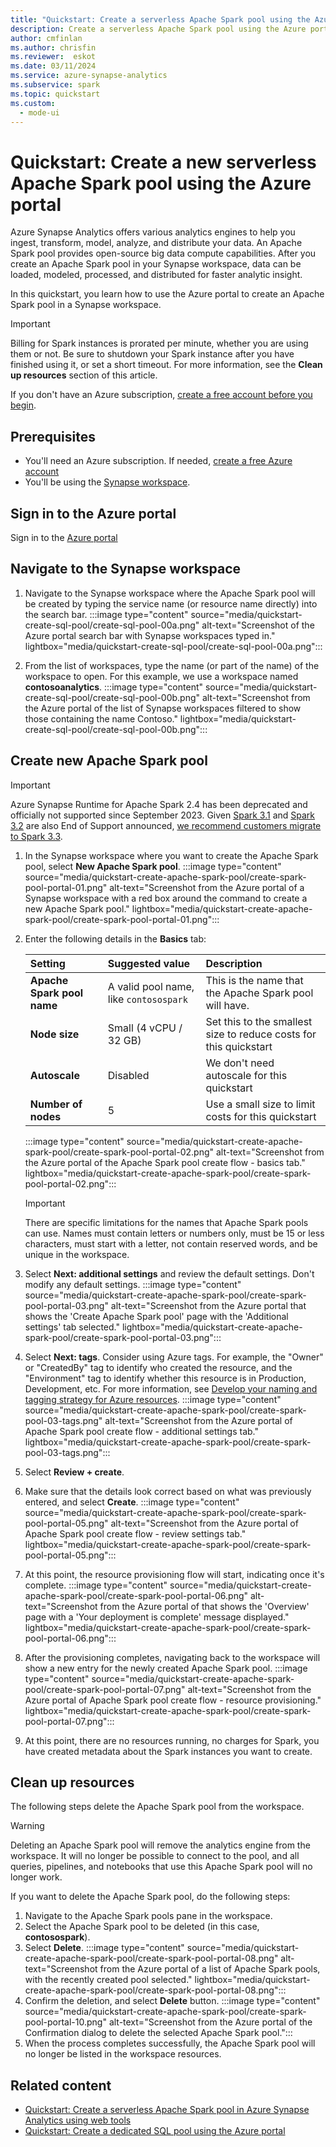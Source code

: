 ```yaml
---
title: "Quickstart: Create a serverless Apache Spark pool using the Azure portal"
description: Create a serverless Apache Spark pool using the Azure portal by following the steps in this guide.
author: cmfinlan
ms.author: chrisfin
ms.reviewer:  eskot
ms.date: 03/11/2024
ms.service: azure-synapse-analytics
ms.subservice: spark
ms.topic: quickstart
ms.custom:
  - mode-ui
---
```


# Quickstart: Create a new serverless Apache Spark pool using the Azure portal

Azure Synapse Analytics offers various analytics engines to help you ingest, transform, model, analyze, and distribute your data. An Apache Spark pool provides open-source big data compute capabilities. After you create an Apache Spark pool in your Synapse workspace, data can be loaded, modeled, processed, and distributed for faster analytic insight.

In this quickstart, you learn how to use the Azure portal to create an Apache Spark pool in a Synapse workspace.

> [!IMPORTANT]
> Billing for Spark instances is prorated per minute, whether you are using them or not. Be sure to shutdown your Spark instance after you have finished using it, or set a short timeout. For more information, see the **Clean up resources** section of this article.

If you don't have an Azure subscription, [create a free account before you begin](https://azure.microsoft.com/free/).

## Prerequisites

- You'll need an Azure subscription. If needed, [create a free Azure account](https://azure.microsoft.com/free/)
- You'll be using the [Synapse workspace](./quickstart-create-workspace.md).

## Sign in to the Azure portal

Sign in to the [Azure portal](https://portal.azure.com/)

## Navigate to the Synapse workspace

1. Navigate to the Synapse workspace where the Apache Spark pool will be created by typing the service name (or resource name directly) into the search bar.
    :::image type="content" source="media/quickstart-create-sql-pool/create-sql-pool-00a.png" alt-text="Screenshot of the Azure portal search bar with Synapse workspaces typed in." lightbox="media/quickstart-create-sql-pool/create-sql-pool-00a.png":::
   
1. From the list of workspaces, type the name (or part of the name) of the workspace to open. For this example, we use a workspace named **contosoanalytics**.
    :::image type="content" source="media/quickstart-create-sql-pool/create-sql-pool-00b.png" alt-text="Screenshot from the Azure portal of the list of Synapse workspaces filtered to show those containing the name Contoso." lightbox="media/quickstart-create-sql-pool/create-sql-pool-00b.png":::


## Create new Apache Spark pool

> [!IMPORTANT]
> Azure Synapse Runtime for Apache Spark 2.4 has been deprecated and officially not supported since September 2023. Given [Spark 3.1](/azure/synapse-analytics/spark/apache-spark-3-runtime) and [Spark 3.2](/azure/synapse-analytics/spark/apache-spark-32-runtime) are also End of Support announced, [we recommend customers migrate to Spark 3.3](/azure/synapse-analytics/spark/apache-spark-33-runtime).

1. In the Synapse workspace where you want to create the Apache Spark pool, select **New Apache Spark pool**. 
   :::image type="content" source="media/quickstart-create-apache-spark-pool/create-spark-pool-portal-01.png" alt-text="Screenshot from the Azure portal of a Synapse workspace with a red box around the command to create a new Apache Spark pool." lightbox="media/quickstart-create-apache-spark-pool/create-spark-pool-portal-01.png":::

1. Enter the following details in the **Basics** tab:

    |Setting | Suggested value | Description |
    | :------ | :-------------- | :---------- |
    | **Apache Spark pool name** | A valid pool name, like `contosospark` | This is the name that the Apache Spark pool will have. |
    | **Node size** | Small (4 vCPU / 32 GB) | Set this to the smallest size to reduce costs for this quickstart |
    | **Autoscale** | Disabled | We don't need autoscale for this quickstart |
    | **Number of nodes** | 5 | Use a small size to limit costs for this quickstart |
    
    :::image type="content" source="media/quickstart-create-apache-spark-pool/create-spark-pool-portal-02.png" alt-text="Screenshot from the Azure portal of the Apache Spark pool create flow - basics tab." lightbox="media/quickstart-create-apache-spark-pool/create-spark-pool-portal-02.png":::
   
    > [!IMPORTANT]
    > There are specific limitations for the names that Apache Spark pools can use. Names must contain letters or numbers only, must be 15 or less characters, must start with a letter, not contain reserved words, and be unique in the workspace.

1. Select **Next: additional settings** and review the default settings. Don't modify any default settings.
    :::image type="content" source="media/quickstart-create-apache-spark-pool/create-spark-pool-portal-03.png" alt-text="Screenshot from the Azure portal that shows the 'Create Apache Spark pool' page with the 'Additional settings' tab selected." lightbox="media/quickstart-create-apache-spark-pool/create-spark-pool-portal-03.png":::

1. Select **Next: tags**. Consider using Azure tags. For example, the "Owner" or "CreatedBy" tag to identify who created the resource, and the "Environment" tag to identify whether this resource is in Production, Development, etc. For more information, see [Develop your naming and tagging strategy for Azure resources](/azure/cloud-adoption-framework/ready/azure-best-practices/naming-and-tagging).
    :::image type="content" source="media/quickstart-create-apache-spark-pool/create-spark-pool-03-tags.png" alt-text="Screenshot from the Azure portal of Apache Spark pool create flow - additional settings tab." lightbox="media/quickstart-create-apache-spark-pool/create-spark-pool-03-tags.png":::

1. Select **Review + create**.

1. Make sure that the details look correct based on what was previously entered, and select **Create**.
    :::image type="content" source="media/quickstart-create-apache-spark-pool/create-spark-pool-portal-05.png" alt-text="Screenshot from the Azure portal of Apache Spark pool create flow - review settings tab." lightbox="media/quickstart-create-apache-spark-pool/create-spark-pool-portal-05.png":::

1. At this point, the resource provisioning flow will start, indicating once it's complete.
    :::image type="content" source="media/quickstart-create-apache-spark-pool/create-spark-pool-portal-06.png" alt-text="Screenshot from the Azure portal of that shows the 'Overview' page with a 'Your deployment is complete' message displayed." lightbox="media/quickstart-create-apache-spark-pool/create-spark-pool-portal-06.png":::

1. After the provisioning completes, navigating back to the workspace will show a new entry for the newly created Apache Spark pool.
    :::image type="content" source="media/quickstart-create-apache-spark-pool/create-spark-pool-portal-07.png" alt-text="Screenshot from the Azure portal of Apache Spark pool create flow - resource provisioning." lightbox="media/quickstart-create-apache-spark-pool/create-spark-pool-portal-07.png":::

1. At this point, there are no resources running, no charges for Spark, you have created metadata about the Spark instances you want to create.

## Clean up resources

The following steps delete the Apache Spark pool from the workspace.

> [!WARNING]
> Deleting an Apache Spark pool will remove the analytics engine from the workspace. It will no longer be possible to connect to the pool, and all queries, pipelines, and notebooks that use this Apache Spark pool will no longer work.

If you want to delete the Apache Spark pool, do the following steps:

1. Navigate to the Apache Spark pools pane in the workspace.
1. Select the Apache Spark pool to be deleted (in this case, **contosospark**).
1. Select **Delete**.
    :::image type="content" source="media/quickstart-create-apache-spark-pool/create-spark-pool-portal-08.png" alt-text="Screenshot from the Azure portal of a list of Apache Spark pools, with the recently created pool selected." lightbox="media/quickstart-create-apache-spark-pool/create-spark-pool-portal-08.png":::
1. Confirm the deletion, and select **Delete** button.
    :::image type="content" source="media/quickstart-create-apache-spark-pool/create-spark-pool-portal-10.png" alt-text="Screenshot from the Azure portal of the Confirmation dialog to delete the selected Apache Spark pool.":::
1. When the process completes successfully, the Apache Spark pool will no longer be listed in the workspace resources.

## Related content

- [Quickstart: Create a serverless Apache Spark pool in Azure Synapse Analytics using web tools](quickstart-apache-spark-notebook.md)
- [Quickstart: Create a dedicated SQL pool using the Azure portal](quickstart-create-sql-pool-portal.md)
